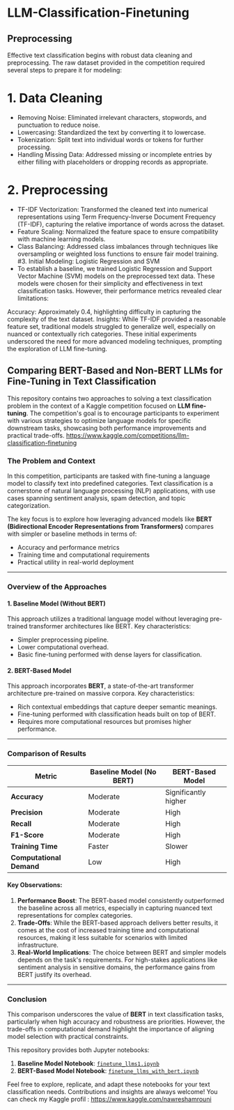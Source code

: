 # LLM-Classification-Finetuning

## Preprocessing
Effective text classification begins with robust data cleaning and preprocessing. The raw dataset provided in the competition required several steps to prepare it for modeling:

# 1. Data Cleaning
- Removing Noise: Eliminated irrelevant characters, stopwords, and punctuation to reduce noise.
- Lowercasing: Standardized the text by converting it to lowercase.
- Tokenization: Split text into individual words or tokens for further processing.
- Handling Missing Data: Addressed missing or incomplete entries by either filling with placeholders or dropping records as appropriate.
# 2. Preprocessing
- TF-IDF Vectorization: Transformed the cleaned text into numerical representations using Term Frequency-Inverse Document Frequency (TF-IDF), capturing the relative importance of words across the dataset.
- Feature Scaling: Normalized the feature space to ensure compatibility with machine learning models.
- Class Balancing: Addressed class imbalances through techniques like oversampling or weighted loss functions to ensure fair model training.
#3. Initial Modeling: Logistic Regression and SVM
- To establish a baseline, we trained Logistic Regression and Support Vector Machine (SVM) models on the preprocessed text data. These models were chosen for their simplicity and effectiveness in text  classification tasks. However, their performance metrics revealed clear limitations:

Accuracy: Approximately 0.4, highlighting difficulty in capturing the complexity of the text dataset.
Insights: While TF-IDF provided a reasonable feature set, traditional models struggled to generalize well, especially on nuanced or contextually rich categories.
These initial experiments underscored the need for more advanced modeling techniques, prompting the exploration of LLM fine-tuning.



## Comparing BERT-Based and Non-BERT LLMs for Fine-Tuning in Text Classification

This repository contains two approaches to solving a text classification problem in the context of a Kaggle competition focused on **LLM fine-tuning**. The competition's goal is to encourage participants to experiment with various strategies to optimize language models for specific downstream tasks, showcasing both performance improvements and practical trade-offs.
https://www.kaggle.com/competitions/llm-classification-finetuning

### The Problem and Context

In this competition, participants are tasked with fine-tuning a language model to classify text into predefined categories. Text classification is a cornerstone of natural language processing (NLP) applications, with use cases spanning sentiment analysis, spam detection, and topic categorization. 

The key focus is to explore how leveraging advanced models like **BERT (Bidirectional Encoder Representations from Transformers)** compares with simpler or baseline methods in terms of:
- Accuracy and performance metrics
- Training time and computational requirements
- Practical utility in real-world deployment

---

### Overview of the Approaches

#### 1. **Baseline Model (Without BERT)**

This approach utilizes a traditional language model without leveraging pre-trained transformer architectures like BERT. Key characteristics:
- Simpler preprocessing pipeline.
- Lower computational overhead.
- Basic fine-tuning performed with dense layers for classification.

#### 2. **BERT-Based Model**

This approach incorporates **BERT**, a state-of-the-art transformer architecture pre-trained on massive corpora. Key characteristics:
- Rich contextual embeddings that capture deeper semantic meanings.
- Fine-tuning performed with classification heads built on top of BERT.
- Requires more computational resources but promises higher performance.

---

### Comparison of Results

| Metric                   | Baseline Model (No BERT) | BERT-Based Model       |
|--------------------------|--------------------------|------------------------|
| **Accuracy**             | Moderate                | Significantly higher    |
| **Precision**            | Moderate                | High                    |
| **Recall**               | Moderate                | High                    |
| **F1-Score**             | Moderate                | High                    |
| **Training Time**        | Faster                  | Slower                  |
| **Computational Demand** | Low                     | High                    |

#### Key Observations:
1. **Performance Boost**: The BERT-based model consistently outperformed the baseline across all metrics, especially in capturing nuanced text representations for complex categories.
2. **Trade-Offs**: While the BERT-based approach delivers better results, it comes at the cost of increased training time and computational resources, making it less suitable for scenarios with limited infrastructure.
3. **Real-World Implications**: The choice between BERT and simpler models depends on the task's requirements. For high-stakes applications like sentiment analysis in sensitive domains, the performance gains from BERT justify its overhead.

---

### Conclusion

This comparison underscores the value of **BERT** in text classification tasks, particularly when high accuracy and robustness are priorities. However, the trade-offs in computational demand highlight the importance of aligning model selection with practical constraints.

This repository provides both Jupyter notebooks:
1. **Baseline Model Notebook**: [`finetune_llms1.ipynb`](./finetune_llms1.ipynb)
2. **BERT-Based Model Notebook**: [`finetune_llms_with_bert.ipynb`](./finetune_llms_with_bert.ipynb)

Feel free to explore, replicate, and adapt these notebooks for your text classification needs. Contributions and insights are always welcome!
You can check my Kaggle profil : https://www.kaggle.com/nawreshamrouni
